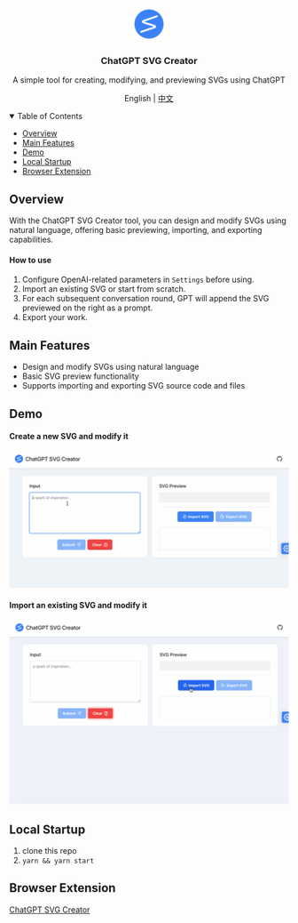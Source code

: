 <div align="center">
  <a href="https://github.com/xieziyu/chatgpt-svg-creator">
    <img src="./src/assets/icon.png" alt="Logo" width="60" height="60">
  </a>
  <h3 align="center">ChatGPT SVG Creator</h3>
  <p align="center">
    A simple tool for creating, modifying, and previewing SVGs using ChatGPT
  </p>
  <p align="center">
    English | <a href="./README_CN.md">中文</a>
  </p>
</div>

<details open>
  <summary>Table of Contents</summary>
  <ul>
    <li><a href="#overview">Overview</a></li>
    <li><a href="#main-features">Main Features</a></li>
    <li><a href="#demo">Demo</a></li>
    <li><a href="#local-startup">Local Startup</a></li>
    <li><a href="#browser-extension">Browser Extension</a></li>
  </ul>
</details>

## Overview

With the ChatGPT SVG Creator tool, you can design and modify SVGs using natural language, offering basic previewing, importing, and exporting capabilities.

#### How to use

1. Configure OpenAI-related parameters in `Settings` before using.
2. Import an existing SVG or start from scratch.
3. For each subsequent conversation round, GPT will append the SVG previewed on the right as a prompt.
4. Export your work.

## Main Features

* Design and modify SVGs using natural language
* Basic SVG preview functionality
* Supports importing and exporting SVG source code and files

## Demo

#### Create a new SVG and modify it
![demo1](./docs/svg-creator-demo-1.gif)

#### Import an existing SVG and modify it
![demo2](./docs/svg-creator-demo-2.gif)

## Local Startup

1. clone this repo
2. `yarn && yarn start`

## Browser Extension

[ChatGPT SVG Creator](https://github.com/xieziyu/chatgpt-svg-creator)